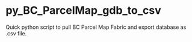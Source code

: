 # py_BC_ParcelMap_gdb_to_csv
Quick python script to pull BC Parcel Map Fabric and export database as .csv file.

